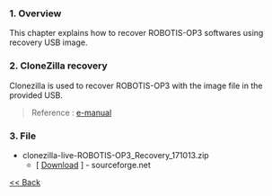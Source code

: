 ### 1. Overview
This chapter explains how to recover ROBOTIS-OP3 softwares using recovery USB image.

### 2. CloneZilla recovery  
Clonezilla is used to recover ROBOTIS-OP3 with the image file in the provided USB.  

> Reference : [e-manual]

### 3. File
* clonezilla-live-ROBOTIS-OP3_Recovery_171013.zip  
    * [ [Download] ] - sourceforge.net  


[&lt;&lt; Back](op3_user's_guide.md)

[e-manual]:http://support.robotis.com/en/product/darwin-op/operating/recovery/clonezilla_recovery.htm
[Download]:https://downloads.sourceforge.net/project/darwinop/Software/Main%20Controller/Recovery%20USB/clonezilla-live-ROBOTIS-OP3_Recovery_171013.zip?r=https%3A%2F%2Fsourceforge.net%2Fprojects%2Fdarwinop%2Ffiles%2FSoftware%2FMain%2520Controller%2FRecovery%2520USB%2F&ts=1508126998&use_mirror=netix
